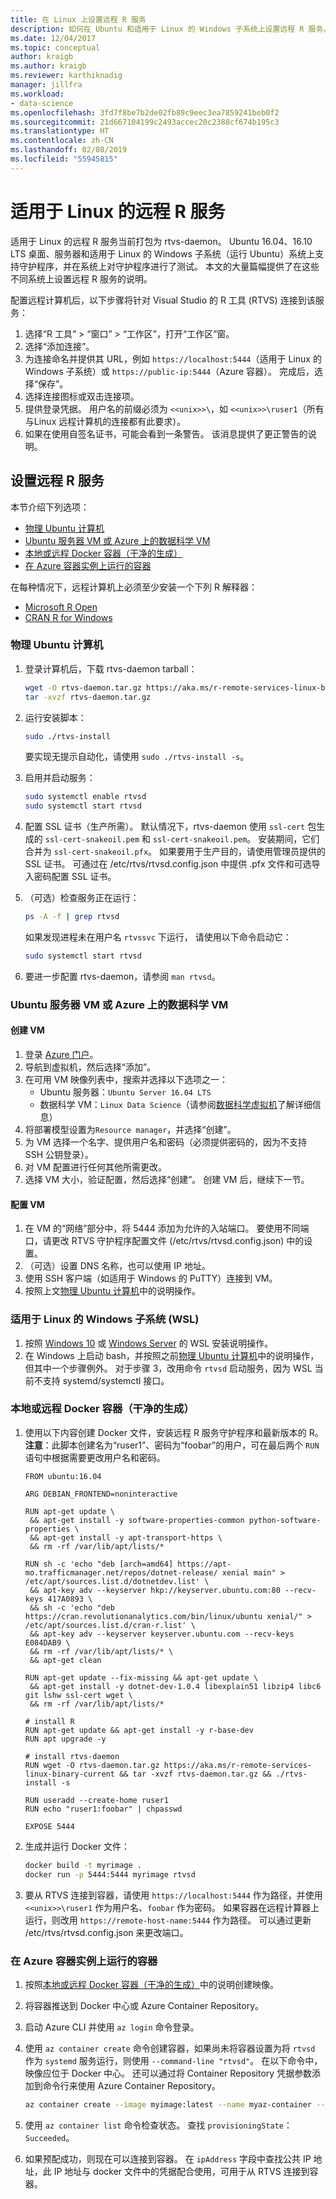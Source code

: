 ```yaml
---
title: 在 Linux 上设置远程 R 服务
description: 如何在 Ubuntu 和适用于 Linux 的 Windows 子系统上设置远程 R 服务。
ms.date: 12/04/2017
ms.topic: conceptual
author: kraigb
ms.author: kraigb
ms.reviewer: karthiknadig
manager: jillfra
ms.workload:
- data-science
ms.openlocfilehash: 3fd7f8be7b2de02fb89c9eec3ea7859241beb0f2
ms.sourcegitcommit: 21d667104199c2493accec20c2388cf674b195c3
ms.translationtype: HT
ms.contentlocale: zh-CN
ms.lasthandoff: 02/08/2019
ms.locfileid: "55945815"
---
```

# <a name="remote-r-service-for-linux"></a>适用于 Linux 的远程 R 服务

适用于 Linux 的远程 R 服务当前打包为 rtvs-daemon。 Ubuntu 16.04、16.10 LTS 桌面、服务器和适用于 Linux 的 Windows 子系统（运行 Ubuntu）系统上支持守护程序，并在系统上对守护程序进行了测试。 本文的大量篇幅提供了在这些不同系统上设置远程 R 服务的说明。

配置远程计算机后，以下步骤将针对 Visual Studio 的 R 工具 (RTVS) 连接到该服务：

1. 选择“R 工具” > “窗口” > “工作区”，打开“工作区”窗。
1. 选择“添加连接”。
1. 为连接命名并提供其 URL，例如 `https://localhost:5444`（适用于 Linux 的 Windows 子系统）或 `https://public-ip:5444`（Azure 容器）。 完成后，选择“保存”。
1. 选择连接图标或双击连接项。
1. 提供登录凭据。 用户名的前缀必须为 `<<unix>>\`，如 `<<unix>>\ruser1`（所有与Linux 远程计算机的连接都有此要求）。
1. 如果在使用自签名证书，可能会看到一条警告。 该消息提供了更正警告的说明。

## <a name="set-up-remote-r-service"></a>设置远程 R 服务

本节介绍下列选项：

- [物理 Ubuntu 计算机](#physical-ubuntu-computer)
- [Ubuntu 服务器 VM 或 Azure 上的数据科学 VM](#ubuntu-server-vm-or-data-science-vm-on-azure)
- [本地或远程 Docker 容器（干净的生成）](#local-or-remote-docker-container-clean-build)
- [在 Azure 容器实例上运行的容器](#container-running-on-azure-container-instances)

在每种情况下，远程计算机上必须至少安装一个下列 R 解释器：

- [Microsoft R Open](https://mran.microsoft.com/open/)
- [CRAN R for Windows](https://cran.r-project.org/bin/linux/ubuntu/)

### <a name="physical-ubuntu-computer"></a>物理 Ubuntu 计算机

1. 登录计算机后，下载 rtvs-daemon tarball：

    ```bash
    wget -O rtvs-daemon.tar.gz https://aka.ms/r-remote-services-linux-binary-current
    tar -xvzf rtvs-daemon.tar.gz
    ```

1. 运行安装脚本：

    ```bash
    sudo ./rtvs-install
    ```

    要实现无提示自动化，请使用 `sudo ./rtvs-install -s`。

1. 启用并启动服务：

    ```bash
    sudo systemctl enable rtvsd
    sudo systemctl start rtvsd
    ```

1. 配置 SSL 证书（生产所需）。 默认情况下，rtvs-daemon 使用 `ssl-cert` 包生成的 `ssl-cert-snakeoil.pem` 和 `ssl-cert-snakeoil.pem`。 安装期间，它们合并为 `ssl-cert-snakeoil.pfx`。 如果要用于生产目的，请使用管理员提供的 SSL 证书。 可通过在 /etc/rtvs/rtvsd.config.json 中提供 .pfx 文件和可选导入密码配置 SSL 证书。

1. （可选）检查服务正在运行：

    ```bash
    ps -A -f | grep rtvsd
    ```

    如果发现进程未在用户名 `rtvssvc` 下运行， 请使用以下命令启动它：

    ```bash
    sudo systemctl start rtvsd
    ```

1. 要进一步配置 rtvs-daemon，请参阅 `man rtvsd`。

### <a name="ubuntu-server-vm-or-data-science-vm-on-azure"></a>Ubuntu 服务器 VM 或 Azure 上的数据科学 VM

#### <a name="create-a-vm"></a>创建 VM

1. 登录 [Azure 门户](https://portal.azure.com)。
1. 导航到虚拟机，然后选择“添加”。
1. 在可用 VM 映像列表中，搜索并选择以下选项之一：
    - Ubuntu 服务器：`Ubuntu Server 16.04 LTS`
    - 数据科学 VM：`Linux Data Science`（请参阅[数据科学虚拟机](https://azure.microsoft.com/services/virtual-machines/data-science-virtual-machines/)了解详细信息）
1. 将部署模型设置为`Resource manager`，并选择“创建”。
1. 为 VM 选择一个名字、提供用户名和密码（必须提供密码的，因为不支持 SSH 公钥登录）。
1. 对 VM 配置进行任何其他所需更改。
1. 选择 VM 大小，验证配置，然后选择“创建”。 创建 VM 后，继续下一节。

#### <a name="configure-the-vm"></a>配置 VM

1. 在 VM 的“网络”部分中，将 5444 添加为允许的入站端口。 要使用不同端口，请更改 RTVS 守护程序配置文件 (/etc/rtvs/rtvsd.config.json) 中的设置。
1. （可选）设置 DNS 名称，也可以使用 IP 地址。
1. 使用 SSH 客户端（如适用于 Windows 的 PuTTY）连接到 VM。
1. 按照上文[物理 Ubuntu 计算机](#physical-ubuntu-computer)中的说明操作。

### <a name="windows-subsystem-for-linux-wsl"></a>适用于 Linux 的 Windows 子系统 (WSL)

1. 按照 [Windows 10](/windows/wsl/install-win10#install-the-windows-subsystem-for-linux) 或 [Windows Server](/windows/wsl/install-on-server#enable-the-windows-subsystem-for-linux-wsl) 的 WSL 安装说明操作。
1. 在 Windows 上启动 bash，并按照之前[物理 Ubuntu 计算机](#physical-ubuntu-computer)中的说明操作，但其中一个步骤例外。 对于步骤 3，改用命令 `rtvsd` 启动服务，因为 WSL 当前不支持 systemd/systemctl 接口。

### <a name="local-or-remote-docker-container-clean-build"></a>本地或远程 Docker 容器（干净的生成）

1. 使用以下内容创建 Docker 文件，安装远程 R 服务守护程序和最新版本的 R。**注意**：此脚本创建名为“ruser1”、密码为“foobar”的用户，可在最后两个 `RUN` 语句中根据需要更改用户名和密码。

    ```docker
    FROM ubuntu:16.04

    ARG DEBIAN_FRONTEND=noninteractive

    RUN apt-get update \
     && apt-get install -y software-properties-common python-software-properties \
     && apt-get install -y apt-transport-https \
     && rm -rf /var/lib/apt/lists/*

    RUN sh -c 'echo "deb [arch=amd64] https://apt-mo.trafficmanager.net/repos/dotnet-release/ xenial main" > /etc/apt/sources.list.d/dotnetdev.list' \
     && apt-key adv --keyserver hkp://keyserver.ubuntu.com:80 --recv-keys 417A0893 \
     && sh -c 'echo "deb https://cran.revolutionanalytics.com/bin/linux/ubuntu xenial/" > /etc/apt/sources.list.d/cran-r.list' \
     && apt-key adv --keyserver keyserver.ubuntu.com --recv-keys E084DAB9 \
     && rm -rf /var/lib/apt/lists/* \
     && apt-get clean

    RUN apt-get update --fix-missing && apt-get update \
     && apt-get install -y dotnet-dev-1.0.4 libexplain51 libzip4 libc6 git lshw ssl-cert wget \
     && rm -rf /var/lib/apt/lists/*

    # install R
    RUN apt-get update && apt-get install -y r-base-dev
    RUN apt upgrade -y

    # install rtvs-daemon
    RUN wget -O rtvs-daemon.tar.gz https://aka.ms/r-remote-services-linux-binary-current && tar -xvzf rtvs-daemon.tar.gz && ./rtvs-install -s

    RUN useradd --create-home ruser1
    RUN echo "ruser1:foobar" | chpasswd

    EXPOSE 5444
    ```

1. 生成并运行 Docker 文件：

    ```bash
    docker build -t myrimage .
    docker run -p 5444:5444 myrimage rtvsd
    ```

1. 要从 RTVS 连接到容器，请使用 `https://localhost:5444` 作为路径，并使用 `<<unix>>\ruser1` 作为用户名、`foobar` 作为密码。 如果容器在远程计算器上运行，则改用 `https://remote-host-name:5444` 作为路径。 可以通过更新 /etc/rtvs/rtvsd.config.json 来更改端口。

### <a name="container-running-on-azure-container-instances"></a>在 Azure 容器实例上运行的容器

1. 按照[本地或远程 Docker 容器（干净的生成）](#local-or-remote-docker-container-clean-build)中的说明创建映像。
1. 将容器推送到 Docker 中心或 Azure Container Repository。
1. 启动 Azure CLI 并使用 `az login` 命令登录。
1. 使用 `az container create` 命令创建容器，如果尚未将容器设置为将 `rtvsd` 作为 `systemd` 服务运行，则使用 `--command-line "rtvsd"`。 在以下命令中，映像应位于 Docker 中心。 还可以通过将 Container Repository 凭据参数添加到命令行来使用 Azure Container Repository。

    ```bash
    az container create --image myimage:latest --name myaz-container --resource-group myaz-container-res --ip-address public --port 5444 --cpu 2 --memory 4 --command-line "rtvsd"
    ```
1. 使用 `az container list` 命令检查状态。 查找 `provisioningState`：`Succeeded`。
1. 如果预配成功，则现在可以连接到容器。 在 `ipAddress` 字段中查找公共 IP 地址，此 IP 地址与 docker 文件中的凭据配合使用，可用于从 RTVS 连接到容器。
